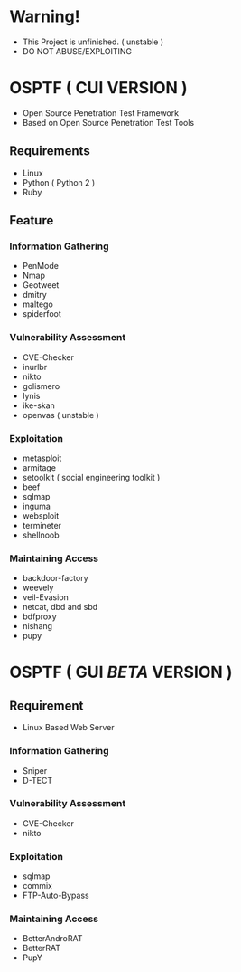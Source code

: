 # Warning!
- This Project is unfinished. ( unstable )
- DO NOT ABUSE/EXPLOITING

# OSPTF ( CUI VERSION )
- Open Source Penetration Test Framework
- Based on Open Source Penetration Test Tools

## Requirements
- Linux
- Python ( Python 2 )
- Ruby

## Feature

### Information Gathering
- PenMode
- Nmap
- Geotweet
- dmitry
- maltego
- spiderfoot

### Vulnerability Assessment
- CVE-Checker
- inurlbr
- nikto
- golismero
- lynis
- ike-skan
- openvas ( unstable )

### Exploitation
- metasploit
- armitage
- setoolkit ( social engineering toolkit )
- beef
- sqlmap
- inguma
- websploit
- termineter
- shellnoob

### Maintaining Access
- backdoor-factory
- weevely
- veil-Evasion
- netcat, dbd and sbd
- bdfproxy
- nishang
- pupy

# OSPTF ( GUI *BETA* VERSION )

## Requirement
- Linux Based Web Server

### Information Gathering
- Sniper
- D-TECT

### Vulnerability Assessment
- CVE-Checker
- nikto

### Exploitation
- sqlmap
- commix
- FTP-Auto-Bypass

### Maintaining Access
- BetterAndroRAT
- BetterRAT
- PupY
